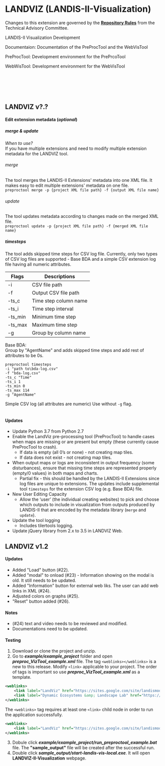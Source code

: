 LANDVIZ (LANDIS-II-Visualization)
========================

Changes to this extension are governed by the [**Repository Rules**](https://sites.google.com/site/landismodel/developers/developers-blog/repositoryrulesfromthetechnicaladvisorycommittee) from the Technical Advisory Committee.

LANDIS-II Visualization Development

Documentaion: Documentation of the PreProcTool and the WebVisTool

PreProcTool: Development environment for the PrePrcoTool

WebWisTool: Development environment for the WebVisTool

<br></br>
<br></br>
## LANDVIZ v?.?
#### Edit extension metadata (_optional_)

##### merge & update
_When to use?_ </br>
If you have multiple extensions and need to modify multiple extension metadata 
for the LANDVIZ tool.
###### merge
The tool merges the LANDIS-II Extensions' metadata into one XML file. It makes easy
to edit multiple extensions' metadata on one file.</br>
```preproctool merge -p {project XML file path} -f {output XML file name}```
###### update
The tool updates metadata according to changes made on
the merged XML file.</br>
```preproctool update -p {project XML file path} -f {merged XML file name}```  
##### timesteps
The tool adds skipped time steps for CSV log file. Currently, only two types 
of CSV log files are supported - Base BDA and a simple CSV extension log file
having all numeric attributes.

| Flags | Descriptions |
| -----| ----------- |
| -i    | CSV file path |
| -f    | Output CSV file path |
| -ts_c | Time step column name |
| -ts_i | Time step interval |
| -ts_min | Minimum time step |
| -ts_max | Maximum time step |
| -g    | Group by column name |

Base BDA:</br>
Group by "AgentName" and adds skipped time steps and add rest of attributes
to be 0s.
```
preproctool timesteps 
-i "path to\bda-log.csv" 
-f "bda-log.csv"
-ts_c "Time"
-ts_i 1
-ts_min 0
-ts_max 114
-g "AgentName"
```
Simple CSV log (all attributes are numeric)
Use without ```-g``` flag.
</br>
</br>
#### Updates
* Update Python 3.7 from Python 2.7
* Enable the LandViz pre-processing tool (PreProcTool) to handle cases when maps are missing or are present but empty (these currently cause PreProcTool to crash).
    * If data is empty (all 0’s or none) - not creating map tiles.
    * If data does not exist - not creating map tiles.
* When output maps or logs are inconsistent in output frequency 
  (some disturbances), ensure that missing time steps are represented properly (empty/0 values) in both maps and charts.
    * Partial fix - this should be handled by the LANDIS-II Extensions since log files are unique to extensions. The updates 
    include supplemental tool ```timesteps``` for the extension CSV log (e.g. Base BDA) file.
* New User Editing Capacity
    * Allow the ‘user’ (the individual creating websites) to pick and choose 
      which outputs to include in visualization from outputs produced by LANDIS-II 
      that are encoded by the metadata library (```merge``` and ```update```).
* Update the tool logging
    * Includes tilertools logging.
* Update jQuery library from 2.x to 3.5 in LANDVIZ Web.


## LANDVIZ v1.2

#### Updates 
* Added "Load" button (#22).
* Added "modal" to onload (#23) - Information showing on the modal is old.  It still needs to be updated.
* Added "Information" button for external web liks.  The user can add web links in XML (#24).
* Adjusted colors on graphs (#25).
* "Reset" button added (#26).

#### Notes
* (#24) text and video needs to be reviewed and modified.
* Documentations need to be updated.

#### Testing
1. Download or clone the project and unzip.
2. Go to **_example/example\_project_** folder and open **_preproc\_VizTool\_example.xml_** file. The tag ```<weblinks></weblinks>``` is a new to this release.  Modify ```<link>``` applicable to your project.  The order of tags is important so use **_preproc\_VizTool\_example.xml_** as a template.
```xml
<weblinks>
	<link label="LandViz" href="https://sites.google.com/site/landismodel/tools/viz-tool" />
	<link label="Dynamic Ecosystems &amp; Landscape Lab" href="https://sites.google.com/a/ncsu.edu/dynamic-ecosystems-landscape-lab" />
</weblinks>
```
The ```<weblinks>``` tag requires at least one ```<link>``` child node in order to run the application successfully. 
```xml
<weblinks>
	<link label="LandViz" href="https://sites.google.com/site/landismodel/tools/viz-tool" />
</weblinks>
```
3. Dobule click **_example/example\_project/run\_preproctool\_example.bat_** file.  The **"sample\_output"** file will be created after the successful run.
4. Double click **_sample_output/start-landis-vis-local.exe_**.  It will open **LANDVIZ-II-Visualization** webpage.




